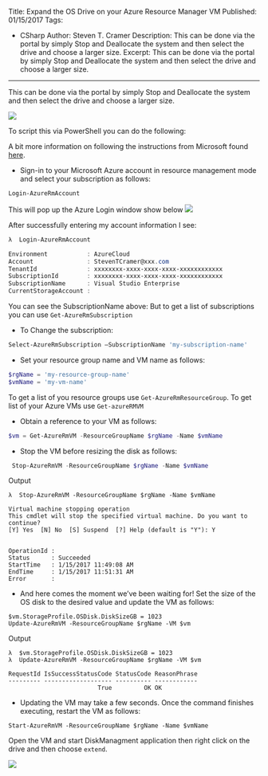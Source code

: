 ﻿Title: Expand the OS Drive on your Azure Resource Manager VM
Published: 01/15/2017
Tags: 
  - CSharp 
Author: Steven T. Cramer
Description: This can be done via the portal by simply Stop and Deallocate the system and then select the drive and choose a larger size.
Excerpt: This can be done via the portal by simply Stop and Deallocate the system and then select the drive and choose a larger size.

---

This can be done via the portal by simply Stop and Deallocate the system and then select the drive and choose a larger size.

![](/content/images/2017/01/2017-01-20_1658.png)

To script this via PowerShell you can do the following:

A bit more information on following the instructions from Microsoft found [here](https://docs.microsoft.com/en-us/azure/virtual-machines/virtual-machines-windows-expand-os-disk).

* Sign-in to your Microsoft Azure account in resource management mode and select your subscription as follows:

```Powershell
Login-AzureRmAccount
```
This will pop up the Azure Login window show below
![](/content/images/2017/01/2017-01-15_1119.png)

After successfully entering my account information I see:

```Powershell
λ  Login-AzureRmAccount

Environment           : AzureCloud
Account               : StevenTCramer@xxx.com
TenantId              : xxxxxxxx-xxxx-xxxx-xxxx-xxxxxxxxxxxx
SubscriptionId        : xxxxxxxx-xxxx-xxxx-xxxx-xxxxxxxxxxxx
SubscriptionName      : Visual Studio Enterprise
CurrentStorageAccount :
```

You can see the SubscriptionName above:  But to get a list of subscriptions you can use `Get-AzureRmSubscription`

 * To Change the subscription:

```Powershell
Select-AzureRmSubscription –SubscriptionName 'my-subscription-name'
```

* Set your resource group name and VM name as follows:

```Powershell
$rgName = 'my-resource-group-name'
$vmName = 'my-vm-name'
```

To get a list of you resource groups use `Get-AzureRmResourceGroup`.  To get list of your Azure VMs use `Get-azureRMVM`

* Obtain a reference to your VM as follows:

```Powershell
$vm = Get-AzureRmVM -ResourceGroupName $rgName -Name $vmName
```

* Stop the VM before resizing the disk as follows:

```Powershell
 Stop-AzureRmVM -ResourceGroupName $rgName -Name $vmName
```
Output
```
λ  Stop-AzureRmVM -ResourceGroupName $rgName -Name $vmName

Virtual machine stopping operation
This cmdlet will stop the specified virtual machine. Do you want to continue?
[Y] Yes  [N] No  [S] Suspend  [?] Help (default is "Y"): Y


OperationId :
Status      : Succeeded
StartTime   : 1/15/2017 11:49:08 AM
EndTime     : 1/15/2017 11:51:31 AM
Error       :
```

* And here comes the moment we’ve been waiting for! Set the size of the OS disk to the desired value and update the VM as follows:


```
$vm.StorageProfile.OSDisk.DiskSizeGB = 1023
Update-AzureRmVM -ResourceGroupName $rgName -VM $vm

```

Output

```
λ  $vm.StorageProfile.OSDisk.DiskSizeGB = 1023
λ  Update-AzureRmVM -ResourceGroupName $rgName -VM $vm

RequestId IsSuccessStatusCode StatusCode ReasonPhrase
--------- ------------------- ---------- ------------
                         True         OK OK

```

* Updating the VM may take a few seconds. Once the command finishes executing, restart the VM as follows:

```
Start-AzureRmVM -ResourceGroupName $rgName -Name $vmName

```

Open the VM and start DiskManagment application then right click on the drive and then choose `extend`.

![](/content/images/2017/01/2017-01-15_1359.png)








